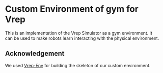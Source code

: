 # Custom Environment of gym for Vrep
This is an implementation of the Vrep Simulator as a gym environment. It can be used to make robots learn interacting with the physical environment.

## Acknowledgement

We used [Vrep-Env](https://github.com/ycps/vrep-env#vrepcartpole-v0) for building the skeleton of our custom environment.